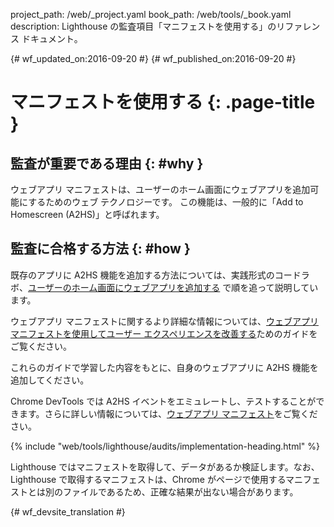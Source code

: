 project_path: /web/_project.yaml
book_path: /web/tools/_book.yaml
description: Lighthouse の監査項目「マニフェストを使用する」のリファレンス ドキュメント。

{# wf_updated_on:2016-09-20 #}
{# wf_published_on:2016-09-20 #}

#  マニフェストを使用する {: .page-title }

##  監査が重要である理由 {: #why }

ウェブアプリ マニフェストは、ユーザーのホーム画面にウェブアプリを追加可能にするためのウェブ テクノロジーです。
この機能は、一般的に「Add to Homescreen (A2HS)」と呼ばれます。


##  監査に合格する方法 {: #how }

既存のアプリに A2HS 機能を追加する方法については、実践形式のコードラボ、[ユーザーのホーム画面にウェブアプリを追加する](https://codelabs.developers.google.com/codelabs/add-to-home-screen)
で順を追って説明しています。


ウェブアプリ マニフェストに関するより詳細な情報については、[ウェブアプリ マニフェストを使用してユーザー エクスペリエンスを改善する](/web/fundamentals/engage-and-retain/web-app-manifest)ためのガイドをご覧ください。



これらのガイドで学習した内容をもとに、自身のウェブアプリに A2HS 機能を追加してください。


Chrome DevTools では A2HS イベントをエミュレートし、テストすることができます。さらに詳しい情報については、[ウェブアプリ マニフェスト](/web/tools/chrome-devtools/debug/progressive-web-apps/#manifest)をご覧ください。



{% include "web/tools/lighthouse/audits/implementation-heading.html" %}

Lighthouse ではマニフェストを取得して、データがあるか検証します。なお、Lighthouse
で取得するマニフェストは、Chrome がページで使用するマニフェストとは別のファイルであるため、正確な結果が出ない場合があります。



{# wf_devsite_translation #}
